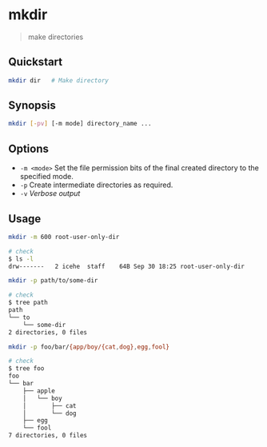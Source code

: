 # mkdir

> make directories

## Quickstart

```bash
mkdir dir   # Make directory
```

## Synopsis

```bash
mkdir [-pv] [-m mode] directory_name ...
```

## Options

- `-m <mode>` Set the file permission bits of the final created directory to the specified mode.
- `-p` Create intermediate directories as required.
- `-v` _Verbose output_

## Usage

```bash
mkdir -m 600 root-user-only-dir

# check
$ ls -l
drw-------   2 icehe  staff    64B Sep 30 18:25 root-user-only-dir
```

```bash
mkdir -p path/to/some-dir

# check
$ tree path
path
└── to
    └── some-dir
2 directories, 0 files
```

```bash
mkdir -p foo/bar/{app/boy/{cat,dog},egg,fool}

# check
$ tree foo
foo
└── bar
    ├── apple
    │   └── boy
    │       ├── cat
    │       └── dog
    ├── egg
    └── fool
7 directories, 0 files
```